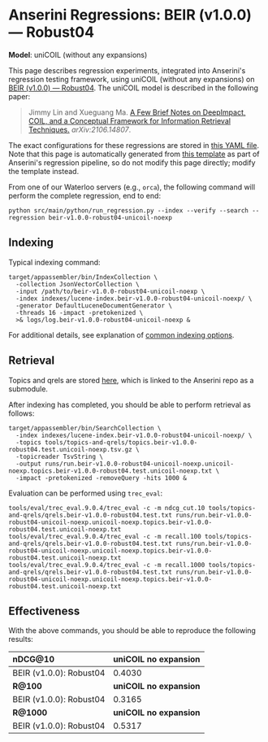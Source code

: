 # Anserini Regressions: BEIR (v1.0.0) &mdash; Robust04

**Model**: uniCOIL (without any expansions)

This page describes regression experiments, integrated into Anserini's regression testing framework, using uniCOIL (without any expansions) on [BEIR (v1.0.0) &mdash; Robust04](http://beir.ai/).
The uniCOIL model is described in the following paper:

> Jimmy Lin and Xueguang Ma. [A Few Brief Notes on DeepImpact, COIL, and a Conceptual Framework for Information Retrieval Techniques.](https://arxiv.org/abs/2106.14807) _arXiv:2106.14807_.

The exact configurations for these regressions are stored in [this YAML file](../../src/main/resources/regression/beir-v1.0.0-robust04-unicoil-noexp.yaml).
Note that this page is automatically generated from [this template](../../src/main/resources/docgen/templates/beir-v1.0.0-robust04-unicoil-noexp.template) as part of Anserini's regression pipeline, so do not modify this page directly; modify the template instead.

From one of our Waterloo servers (e.g., `orca`), the following command will perform the complete regression, end to end:

```
python src/main/python/run_regression.py --index --verify --search --regression beir-v1.0.0-robust04-unicoil-noexp
```

## Indexing

Typical indexing command:

```
target/appassembler/bin/IndexCollection \
  -collection JsonVectorCollection \
  -input /path/to/beir-v1.0.0-robust04-unicoil-noexp \
  -index indexes/lucene-index.beir-v1.0.0-robust04-unicoil-noexp/ \
  -generator DefaultLuceneDocumentGenerator \
  -threads 16 -impact -pretokenized \
  >& logs/log.beir-v1.0.0-robust04-unicoil-noexp &
```

For additional details, see explanation of [common indexing options](../../docs/common-indexing-options.md).

## Retrieval

Topics and qrels are stored [here](https://github.com/castorini/anserini-tools/tree/master/topics-and-qrels), which is linked to the Anserini repo as a submodule.

After indexing has completed, you should be able to perform retrieval as follows:

```
target/appassembler/bin/SearchCollection \
  -index indexes/lucene-index.beir-v1.0.0-robust04-unicoil-noexp/ \
  -topics tools/topics-and-qrels/topics.beir-v1.0.0-robust04.test.unicoil-noexp.tsv.gz \
  -topicreader TsvString \
  -output runs/run.beir-v1.0.0-robust04-unicoil-noexp.unicoil-noexp.topics.beir-v1.0.0-robust04.test.unicoil-noexp.txt \
  -impact -pretokenized -removeQuery -hits 1000 &
```

Evaluation can be performed using `trec_eval`:

```
tools/eval/trec_eval.9.0.4/trec_eval -c -m ndcg_cut.10 tools/topics-and-qrels/qrels.beir-v1.0.0-robust04.test.txt runs/run.beir-v1.0.0-robust04-unicoil-noexp.unicoil-noexp.topics.beir-v1.0.0-robust04.test.unicoil-noexp.txt
tools/eval/trec_eval.9.0.4/trec_eval -c -m recall.100 tools/topics-and-qrels/qrels.beir-v1.0.0-robust04.test.txt runs/run.beir-v1.0.0-robust04-unicoil-noexp.unicoil-noexp.topics.beir-v1.0.0-robust04.test.unicoil-noexp.txt
tools/eval/trec_eval.9.0.4/trec_eval -c -m recall.1000 tools/topics-and-qrels/qrels.beir-v1.0.0-robust04.test.txt runs/run.beir-v1.0.0-robust04-unicoil-noexp.unicoil-noexp.topics.beir-v1.0.0-robust04.test.unicoil-noexp.txt
```

## Effectiveness

With the above commands, you should be able to reproduce the following results:

| **nDCG@10**                                                                                                  | **uniCOIL no expansion**|
|:-------------------------------------------------------------------------------------------------------------|-----------|
| BEIR (v1.0.0): Robust04                                                                                      | 0.4030    |
| **R@100**                                                                                                    | **uniCOIL no expansion**|
| BEIR (v1.0.0): Robust04                                                                                      | 0.3165    |
| **R@1000**                                                                                                   | **uniCOIL no expansion**|
| BEIR (v1.0.0): Robust04                                                                                      | 0.5317    |
